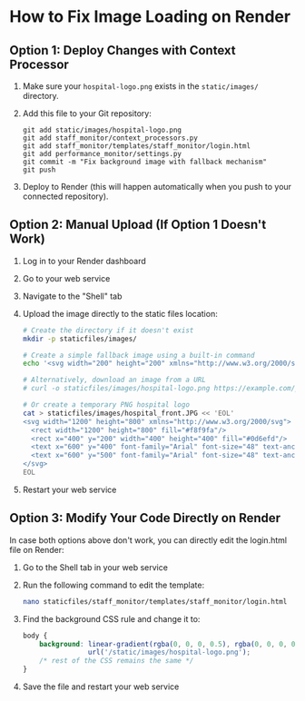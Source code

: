 # How to Fix Image Loading on Render

## Option 1: Deploy Changes with Context Processor

1. Make sure your `hospital-logo.png` exists in the `static/images/` directory.

2. Add this file to your Git repository:
   ```
   git add static/images/hospital-logo.png
   git add staff_monitor/context_processors.py
   git add staff_monitor/templates/staff_monitor/login.html
   git add performance_monitor/settings.py
   git commit -m "Fix background image with fallback mechanism"
   git push
   ```

3. Deploy to Render (this will happen automatically when you push to your connected repository).

## Option 2: Manual Upload (If Option 1 Doesn't Work)

1. Log in to your Render dashboard
2. Go to your web service
3. Navigate to the "Shell" tab
4. Upload the image directly to the static files location:
   ```bash
   # Create the directory if it doesn't exist
   mkdir -p staticfiles/images/
   
   # Create a simple fallback image using a built-in command
   echo '<svg width="200" height="200" xmlns="http://www.w3.org/2000/svg"><rect width="200" height="200" fill="#0d6efd"/><text x="50%" y="50%" font-family="Arial" font-size="24" text-anchor="middle" fill="white">Hospital Logo</text></svg>' > staticfiles/images/hospital-logo.png
   
   # Alternatively, download an image from a URL
   # curl -o staticfiles/images/hospital-logo.png https://example.com/path/to/image.png
   
   # Or create a temporary PNG hospital logo
   cat > staticfiles/images/hospital_front.JPG << 'EOL'
   <svg width="1200" height="800" xmlns="http://www.w3.org/2000/svg">
     <rect width="1200" height="800" fill="#f8f9fa"/>
     <rect x="400" y="200" width="400" height="400" fill="#0d6efd"/>
     <text x="600" y="400" font-family="Arial" font-size="48" text-anchor="middle" fill="white">Hospital</text>
     <text x="600" y="500" font-family="Arial" font-size="48" text-anchor="middle" fill="white">Building</text>
   </svg>
   EOL
   ```

5. Restart your web service

## Option 3: Modify Your Code Directly on Render

In case both options above don't work, you can directly edit the login.html file on Render:

1. Go to the Shell tab in your web service
2. Run the following command to edit the template:
   ```bash
   nano staticfiles/staff_monitor/templates/staff_monitor/login.html
   ```

3. Find the background CSS rule and change it to:
   ```css
   body {
       background: linear-gradient(rgba(0, 0, 0, 0.5), rgba(0, 0, 0, 0.5)),
                   url('/static/images/hospital-logo.png');
       /* rest of the CSS remains the same */
   }
   ```

4. Save the file and restart your web service 